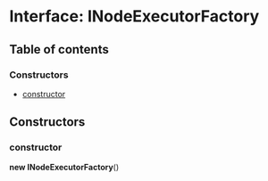 # Interface: INodeExecutorFactory

## Table of contents

### Constructors

* [constructor](/auto-docs/interface/interfaces/INodeExecutorFactory.md#constructor)

## Constructors

### constructor

**new INodeExecutorFactory**()
